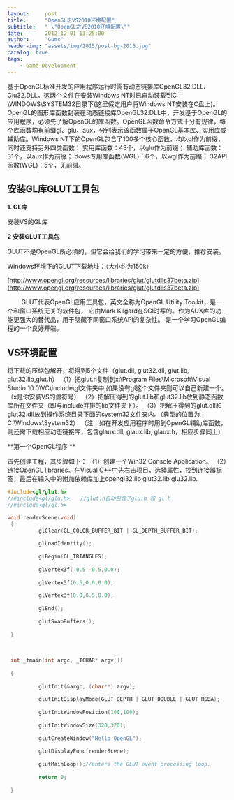 ```yaml
---
layout:     post
title:      "OpenGL之VS2010环境配置"
subtitle:   " \"OpenGL之VS2010环境配置\""
date:       2012-12-01 13:25:00
author:     "Gumc"
header-img: "assets/img/2015/post-bg-2015.jpg"
catalog: true
tags:
    - Game Development
---
```


基于OpenGL标准开发的应用程序运行时需有动态链接库OpenGL32.DLL、Glu32.DLL，这两个文件在安装Windows NT时已自动装载到C：\WINDOWS\SYSTEM32目录下(这里假定用户将Windows NT安装在C盘上)。OpenGL的图形库函数封装在动态链接库OpenGL32.DLL中，开发基于OpenGL的应用程序，必须先了解OpenGL的库函数。OpenGL函数命令方式十分有规律，每个库函数均有前缀gl、glu、aux，分别表示该函数属于OpenGL基本库、实用库或辅助库。Windows NT下的OpenGL包含了100多个核心函数，均以gl作为前缀，同时还支持另外四类函数：
实用库函数：43个，以glu作为前缀；
辅助库函数：31个，以aux作为前缀；
dows专用库函数(WGL)：6个，以wgl作为前缀；
32API函数(WGL)：5个，无前缀。

## 安装GL库GLUT工具包

**1.  GL库**

安装VS的GL库

**2 安装GLUT工具包**

GLUT不是OpenGL所必须的，但它会给我们的学习带来一定的方便，推荐安装。

Windows环境下的GLUT下载地址：（大小约为150k）

[http://www.opengl.org/resources/libraries/glut/glutdlls37beta.zip](http://www.opengl.org/resources/libraries/glut/glutdlls37beta.zip)

 　　
GLUT代表OpenGL应用工具包，英文全称为OpenGL Utility Toolkit，是一个和窗口系统无关的软件包，
它由Mark Kilgard在SGI时写的。作为AUX库的功能更强大的替代品，用于隐藏不同窗口系统API的复杂性。
是一个学习OpenGL编程的一个良好开端。

## VS环境配置

将下载的压缩包解开，将得到5个文件（glut.dll, glut32.dll, glut.lib, glut32.lib,glut.h）
（1）把glut.h复制到x:\Program Files\Microsoft\Visual Studio 10.0\VC\include\gl文件夹中,如果没有gl这个文件夹则可以自己新建一个。（x是你安装VS的盘符号）
（2）把解压得到的glut.lib和glut32.lib放到静态函数库所在文件夹（即与include并排的lib文件夹下）。
（3）把解压得到的glut.dll和glut32.dll放到操作系统目录下面的system32文件夹内。（典型的位置为：C:\Windows\System32）
（注：如在开发应用程序时用到OpenGL辅助库函数，则还需下载相应动态链接库，包含glaux.dll, glaux.lib, glaux.h，相应步骤同上）

**第一个OpenGL程序 **

首先创建工程，其步骤如下：
（1）创建一个Win32 Console Application。
（2）链接OpenGL libraries。在Visual C++中先右击项目，选择属性，找到连接器标签，最后在输入中的附加依赖库加上opengl32.lib glut32.lib glu32.lib.

```cpp
#include<gl/glut.h>
//#include<gl/glu.h>　　//glut.h自动包含了glu.h 和 gl.h
//#include<gl/gl.h>

void renderScene(void)
 {
          glClear(GL_COLOR_BUFFER_BIT | GL_DEPTH_BUFFER_BIT);
 
          glLoadIdentity();
 
          glBegin(GL_TRIANGLES);
 
          glVertex3f(-0.5,-0.5,0.0);
 
          glVertex3f(0.5,0.0,0.0);
 
          glVertex3f(0.0,0.5,0.0);
 
          glEnd();
 
          glutSwapBuffers();
 
 }
 
  
 
 int _tmain(int argc, _TCHAR* argv[])
 
 {
 
          glutInit(&argc, (char**) argv);
 
          glutInitDisplayMode(GLUT_DEPTH | GLUT_DOUBLE | GLUT_RGBA);
 
          glutInitWindowPosition(100,100);
 
          glutInitWindowSize(320,320);
 
          glutCreateWindow("Hello OpenGL");
 
          glutDisplayFunc(renderScene);
 
          glutMainLoop();//enters the GLUT event processing loop.
 
          return 0;
 
 }
```
